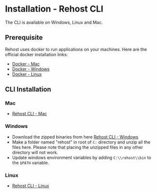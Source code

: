 # Installation - Rehost CLI

The CLI is available on Windows, Linux and Mac. 

## Prerequisite

Rehost uses docker to run applications on your machines. Here are the official docker installation links:
* [Docker - Mac](https://docs.docker.com/desktop/mac/install/)
* [Docker - Windows](https://docs.docker.com/desktop/windows/install/)
* [Docker - Linux](https://docs.docker.com/engine/install/)

## CLI Installation

### Mac
* [Rehost CLI - Mac](/)

### Windows
* Download the zipped binaries from here [Rehost CLI - Windows](/)
* Make a folder named "rehost" in root of `C:` directory and unzip all the files here. Please note that placing the unzipped files in any other directory will not work.
* Update windows environment variables by adding `C:\\rehost\\bin` to the `$PATH` variable.

### Linux
* [Rehost CLI - Linux](/)



